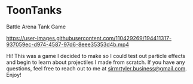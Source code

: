 # ToonTanks
Battle Arena Tank Game


https://user-images.githubusercontent.com/110429269/194411317-937059ec-d974-4587-97d6-8eee35353d4b.mp4

Hi! This was a game I decided to make so I could test out particle effects and begin to learn about projectiles I made from scratch. If you have any questions, feel free to reach out to me at sirmrtyler.business@gmail.com. Enjoy!
